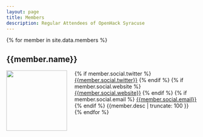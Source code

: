 ```yaml
---
layout: page
title: Members
description: Regular Attendees of OpenHack Syracuse
---
```

{% for member in site.data.members %}
## {{member.name}}

<img src="{{member.img}}" style="float: left; height: 160px; margin-right: 20px;" />

{% if member.social.twitter %}
<i class="fa fa-twitter"></i> [{{member.social.twitter}}](//twitter.com/{{member.social.twitter}})
{% endif %}
{% if member.social.website %}
<i class="fa fa-globe"></i> [{{member.social.website}}](//twitter.com/{{member.social.website}})
{% endif %}
{% if member.social.email %}
<i class="fa fa-envelope"></i> [{{member.social.email}}](//twitter.com/{{member.social.email}})
{% endif %}
{{member.desc | truncate: 100 }}
{% endfor %}
